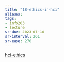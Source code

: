```yaml
---
title: "18-ethics-in-hci"
aliases: 
tags: 
- info203
- lecture
sr-due: 2023-07-10
sr-interval: 261
sr-ease: 270
---
```


[hci-ethics](notes/hci-ethics.md)
